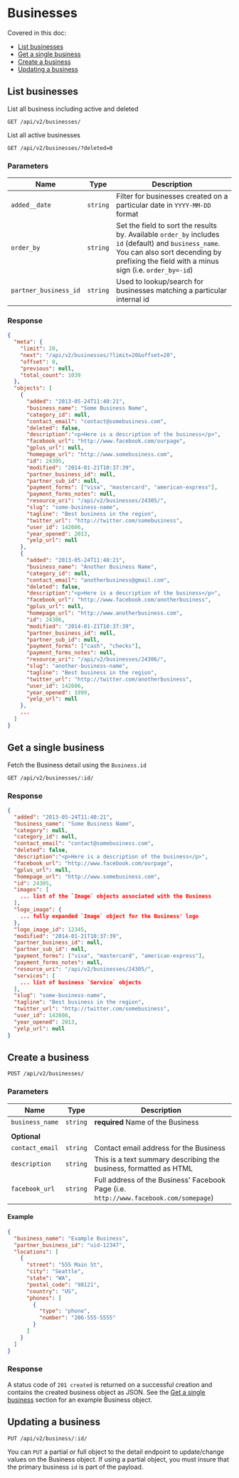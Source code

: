# Businesses

Covered in this doc:
* [List businesses](#list-businesses)
* [Get a single business](#get-a-single-business)
* [Create a business](#create-a-business)
* [Updating a business](#updating-a-business)

## List businesses

List all business including active and deleted

    GET /api/v2/businesses/

List all active businesses

	GET /api/v2/businesses/?deleted=0

### Parameters

Name | Type | Description
-----|------|--------------
`added__date`|`string`|Filter for businesses created on a particular date in `YYYY-MM-DD` format
`order_by`|`string`|Set the field to sort the results by. Available `order_by` includes `id` (default) and `business_name`. You can also sort decending by prefixing the field with a minus sign (i.e. `order_by=-id`)
`partner_business_id`|`string`|Used to lookup/search for businesses matching a particular internal id

### Response

```json
{
  "meta": {
    "limit": 20,
    "next": "/api/v2/businesses/?limit=20&offset=20",
    "offset": 0,
    "previous": null,
    "total_count": 1039
  },
  "objects": [
    {
      "added": "2013-05-24T11:40:21",
      "business_name": "Some Business Name",
      "category_id": null,
      "contact_email": "contact@somebusiness.com",
      "deleted": false,
      "description":"<p>Here is a description of the business</p>",
      "facebook_url": "http://www.facebook.com/ourpage",
      "gplus_url": null,
      "homepage_url": "http://www.somebusiness.com",
      "id": 24305,
      "modified": "2014-01-21T10:37:39",
      "partner_business_id": null,
      "partner_sub_id": null,
      "payment_forms": ["visa", "mastercard", "american-express"],
      "payment_forms_notes": null,
      "resource_uri": "/api/v2/businesses/24305/",
      "slug": "some-business-name",
      "tagline": "Best business in the region",
      "twitter_url": "http://twitter.com/somebusiness",
      "user_id": 142606,
      "year_opened": 2013,
      "yelp_url": null
    },
    {
      "added": "2013-05-24T11:40:21",
      "business_name": "Another Business Name",
      "category_id": null,
      "contact_email": "anotherbusiness@gmail.com",
      "deleted": false,
      "description":"<p>Here is a description of the business</p>",
      "facebook_url": "http://www.facebook.com/anotherbusiness",
      "gplus_url": null,
      "homepage_url": "http://www.anotherbusiness.com",
      "id": 24306,
      "modified": "2014-01-21T10:37:39",
      "partner_business_id": null,
      "partner_sub_id": null,
      "payment_forms": ["cash", "checks"],
      "payment_forms_notes": null,
      "resource_uri": "/api/v2/businesses/24306/",
      "slug": "another-business-name",
      "tagline": "Best business in the region",
      "twitter_url": "http://twitter.com/anotherbusiness",
      "user_id": 142606,
      "year_opened": 1999,
      "yelp_url": null
    },
    ...
  ]
}
```

## Get a single business

Fetch the Business detail using the `Business.id`

    GET /api/v2/businesses/:id/

### Response

```json
{
  "added": "2013-05-24T11:40:21",
  "business_name": "Some Business Name",
  "category": null,
  "category_id": null,
  "contact_email": "contact@somebusiness.com",
  "deleted": false,
  "description":"<p>Here is a description of the business</p>",
  "facebook_url": "http://www.facebook.com/ourpage",
  "gplus_url": null,
  "homepage_url": "http://www.somebusiness.com",
  "id": 24305,
  "images": [
    ... list of the `Image` objects associated with the Business
  ],
  "logo_image": {
    ... fully expanded `Image` object for the Business' logo
  },
  "logo_image_id": 12345,
  "modified": "2014-01-21T10:37:39",
  "partner_business_id": null,
  "partner_sub_id": null,
  "payment_forms": ["visa", "mastercard", "american-express"],
  "payment_forms_notes": null,
  "resource_uri": "/api/v2/businesses/24305/",
  "services": [
    ... list of business `Service` objects
  ],
  "slug": "some-business-name",
  "tagline": "Best business in the region",
  "twitter_url": "http://twitter.com/somebusiness",
  "user_id": 142606,
  "year_opened": 2013,
  "yelp_url": null
}
```

## Create a business

    POST /api/v2/businesses/

### Parameters

Name | Type | Description
-----|------|--------------
`business_name`|`string`|**required** Name of the Business
||
**Optional**||
`contact_email`|`string`|Contact email address for the Business
`description`|`string`|This is a text summary describing the business, formatted as HTML
`facebook_url`|`string`|Full address of the Business' Facebook Page (i.e. `http://www.facebook.com/somepage`)

#### Example

```json
{
  "business_name": "Example Business",
  "partner_business_id": "uid-12347",
  "locations": [
    {
      "street": "555 Main St",
      "city": "Seattle",
      "state": "WA",
      "postal_code": "98121",
      "country": "US",
      "phones": [
        {
          "type": "phone",
          "number": "206-555-5555"
        }
      ]
    }
  ]
}
```

### Response

A status code of `201 created` is returned on a successful creation and contains the created business object as JSON. See the [Get a single business](#get-a-single-business) section for an example Business object.

## Updating a business

    PUT /api/v2/business/:id/

You can `PUT` a partial or full object to the detail endpoint to update/change values on the Business object. If using a partial object, you must insure that the primary business `id` is part of the payload.